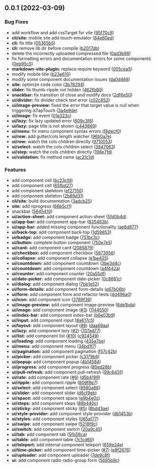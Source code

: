 ## 0.0.1 (2022-03-09)


### Bug Fixes

* add workflow and add cssTarget for vite ([95f70c9](https://github.com/varletjs/varlet-vue2/commit/95f70c9389a28107874a487f640faefaae2c4654))
* **cli/site:** mobile site add touch-emulator ([84e80ed](https://github.com/varletjs/varlet-vue2/commit/84e80ed5ceca15ab849d75f7a3660999e72314d3))
* **cli:** fix title ([05365b5](https://github.com/varletjs/varlet-vue2/commit/05365b5130e9776fc35d33adb9245cc1297fd115))
* **cli:** remove lib dir before compile ([b2017db](https://github.com/varletjs/varlet-vue2/commit/b2017db9d8ab42ba2ca14b98f0781ee9a1c12f9c))
* delete the incorrectly uploaded compressed file ([0ad3b98](https://github.com/varletjs/varlet-vue2/commit/0ad3b9823c5ea096e17f4395efaf6a8a8ddf812c))
* fix formatting errors and documentation errors for some components ([0eb95c5](https://github.com/varletjs/varlet-vue2/commit/0eb95c5a09c29b5df526827867638242e4edc5e9))
* **markdown-vite-plugin:** replace require keyword ([005cea5](https://github.com/varletjs/varlet-vue2/commit/005cea581e49f49d66a8bbb48b4f1be9b3692c2a))
* modify mobile title ([b23e610](https://github.com/varletjs/varlet-vue2/commit/b23e610f6bdaa75ba2ac2fbcb98fa747b4e9dc2b))
* modify some component documentation issues ([da0d468](https://github.com/varletjs/varlet-vue2/commit/da0d468832d4be41c657ddad090dd8a575e65a6a))
* **site:** optimize code color ([3b78294](https://github.com/varletjs/varlet-vue2/commit/3b782948a7f1242b1b0e9f305313a6613d0dc9a0))
* **slider:** fix thumb-ripple not hidden ([462fb80](https://github.com/varletjs/varlet-vue2/commit/462fb809b41586ea957b55b87cf8210e23b50eed))
* **snackbar:** fix transition of close and modify docs ([2df6e50](https://github.com/varletjs/varlet-vue2/commit/2df6e505715c5aa722103db7c253577e82813b5b))
* **ui/divider:** fix divider check text error ([c02c852](https://github.com/varletjs/varlet-vue2/commit/c02c852ae645562c4e9e85a7745a066990ed5e05))
* **ui/image-preview:** fixed the error that target value is null when triggering isTapTouch ([3a4e9de](https://github.com/varletjs/varlet-vue2/commit/3a4e9de0e838390ed7d4371507d42aa4ff31e3fb))
* **ui/image:** fix event ([01a323c](https://github.com/varletjs/varlet-vue2/commit/01a323cac3720b62715b4c0e2ef46693fbd5d6f3))
* **ui/lazy:** fix lazy updated error ([609c3f8](https://github.com/varletjs/varlet-vue2/commit/609c3f8f9c5510ed90b92ffbd4f023941d9cd13e))
* **ui/lazy:** page title is not shown ([c443669](https://github.com/varletjs/varlet-vue2/commit/c443669a24540a91eeabcd18c77c45bf73c3d77f))
* **ui/menu:** fix menu component syntax errors ([f8decf0](https://github.com/varletjs/varlet-vue2/commit/f8decf09109b3d1107f433f6200d7ac5f8b47274))
* **ui/row:** add gutter/cols length watcher ([96b0a7e](https://github.com/varletjs/varlet-vue2/commit/96b0a7e7d4494c7215730519c319798387486b40))
* **ui/row:** watch the cols children directly ([9710053](https://github.com/varletjs/varlet-vue2/commit/9710053d3d55143fa89d3afecfc312b8c0158ddd))
* **ui/select:** watch the cols children select ([3847063](https://github.com/varletjs/varlet-vue2/commit/384706392430cd817f688b998f276314ac8ddafb))
* **ui/step:** watch the cols children directly ([198e7fd](https://github.com/varletjs/varlet-vue2/commit/198e7fd0c073542898ba7f7d58171b16cd69bbc8))
* **ui/validation:** fix method name ([ac21c1d](https://github.com/varletjs/varlet-vue2/commit/ac21c1dae5e6b86f84868640079c70eb30f560a4))


### Features

* add component cell ([bc23cfd](https://github.com/varletjs/varlet-vue2/commit/bc23cfdc5a2f72c233baa4fdd9d26571ff034366))
* add component cell ([65fbd27](https://github.com/varletjs/varlet-vue2/commit/65fbd2779028c49c72f005ddd106b9c36fe3e42e))
* add component skeletom ([ef27150](https://github.com/varletjs/varlet-vue2/commit/ef27150987faa4b2a7bc723574d2d25ded9eb624))
* add component skeleton ([2b89d31](https://github.com/varletjs/varlet-vue2/commit/2b89d314b98acad53eeff4e25276ae38884cd967))
* **cli/site:** build documentation ([3adcb25](https://github.com/varletjs/varlet-vue2/commit/3adcb252b2ee26c4ccd953996cf7bdf5882aff47))
* **site:** add nprogress ([66b5cf1](https://github.com/varletjs/varlet-vue2/commit/66b5cf1be4417a90e66e7b058b44ef13c34b0dcf))
* snackbar ([5645410](https://github.com/varletjs/varlet-vue2/commit/56454102ed56b97cb842fb9c8ff1cee2049efb83))
* **ui/action-sheet:** add component action-sheet ([5fd0b4d](https://github.com/varletjs/varlet-vue2/commit/5fd0b4d346f1141e76468fed704f0cdb1524bd20))
* **ui/app-bar:** add component app-bar ([835463b](https://github.com/varletjs/varlet-vue2/commit/835463b9379d13bbf2f6c02ffd0700eecd24bd46))
* **ui/app-bar:** added missing component functionality ([ae8d877](https://github.com/varletjs/varlet-vue2/commit/ae8d877a2bdea1f6826bf3c4947cd2853545d726))
* **ui/back-top:** add component back-top ([1d59853](https://github.com/varletjs/varlet-vue2/commit/1d59853ec1d7d5f1ce237b21adb140753fe85d9f))
* **ui/badge:** add component badge ([751bc3c](https://github.com/varletjs/varlet-vue2/commit/751bc3ca1e05213a675407c308c58e66ac0163e5))
* **ui/button:** complete button component ([750e7e5](https://github.com/varletjs/varlet-vue2/commit/750e7e598c8f2362152a8c7cc55729e0a5618907))
* **ui/card:** add component card ([2085879](https://github.com/varletjs/varlet-vue2/commit/208587996595d88a59d30d3aca51165a7e651cbe))
* **ui/checkbox:** add component checkbox ([5873956](https://github.com/varletjs/varlet-vue2/commit/587395651b2608f898f70fb2cbb78bf5234e05d3))
* **ui/collapse:** add component collapse ([e1be425](https://github.com/varletjs/varlet-vue2/commit/e1be425ae0b843219ccd549bc1041286d4f905b6))
* **ui/countdown:** add component countdown ([3be3d4c](https://github.com/varletjs/varlet-vue2/commit/3be3d4c0c95b469aae1da49e4e171e24a58280b6))
* **ui/countdown:** add component countdown ([a4f442a](https://github.com/varletjs/varlet-vue2/commit/a4f442a003f7697a44a5de4877f6641a9817eaf7))
* **ui/counter:** add component counter ([20a55df](https://github.com/varletjs/varlet-vue2/commit/20a55dff58d2d6ad8cef4516724a155234c3ec1a))
* **ui/date-picker:** add component date-picker ([0c8661c](https://github.com/varletjs/varlet-vue2/commit/0c8661ce14323d4a0da1684189b77d5c28171f7f))
* **ui/dialog:** add component dialog ([7bb1e52](https://github.com/varletjs/varlet-vue2/commit/7bb1e5291015a91ef925bffc33f594e4b0e3bb8c))
* **ui/form-details:** add component form-details ([e67b06b](https://github.com/varletjs/varlet-vue2/commit/e67b06b7a5c366d666d613567a45c2b253bd2157))
* **ui/form:** add component form and refactor tests ([4d496a0](https://github.com/varletjs/varlet-vue2/commit/4d496a0cf6f1989e6a55cd139da9bc63ee99d2da))
* **ui/icon:** add component icon ([3789f36](https://github.com/varletjs/varlet-vue2/commit/3789f368db6b4f8e24f94c6e7daf5e68696725a2))
* **ui/image-preview:** add component image-preview ([6de1bda](https://github.com/varletjs/varlet-vue2/commit/6de1bdab152f4272e37ced17b984966c34455597))
* **ui/image:** add component image ([#3](https://github.com/varletjs/varlet-vue2/issues/3)) ([1144550](https://github.com/varletjs/varlet-vue2/commit/11445501054b8a29b9b06072ad8b7c2577073b56))
* **ui/index-bar:** add component index-bar ([b6e03b9](https://github.com/varletjs/varlet-vue2/commit/b6e03b9274bcdae1a0ac37166b36c4ccbe19501c))
* **ui/input:** add component input ([8a617c5](https://github.com/varletjs/varlet-vue2/commit/8a617c56fcd5e9a7ff3ac66c83048800542ee850))
* **ui/layout:** add component layout ([#8](https://github.com/varletjs/varlet-vue2/issues/8)) ([daa69aa](https://github.com/varletjs/varlet-vue2/commit/daa69aa95424a4bc0bfcd1c4e3326660eaeea0b7))
* **ui/lazy:** add component lazy ([#2](https://github.com/varletjs/varlet-vue2/issues/2)) ([707ad77](https://github.com/varletjs/varlet-vue2/commit/707ad7796bd27239bb73619521ecb019f43ea407))
* **ui/list:** add component list ([#10](https://github.com/varletjs/varlet-vue2/issues/10)) ([c924549](https://github.com/varletjs/varlet-vue2/commit/c924549407038c779eea86ba2cdc9fd7517aea32))
* **ui/loading:** add component loading ([435a7be](https://github.com/varletjs/varlet-vue2/commit/435a7be1591e84812a05516c9292d346bc2bf2ab))
* **ui/menu:** add component menu ([34bd1f7](https://github.com/varletjs/varlet-vue2/commit/34bd1f786aee1d3f6b7d52050f15d83a247e19db))
* **ui/pagination:** add component pagination ([f57c42b](https://github.com/varletjs/varlet-vue2/commit/f57c42b5e06bbee722051c339927a7f1b6cc2609))
* **ui/picker:** add component picker ([c3179b6](https://github.com/varletjs/varlet-vue2/commit/c3179b6860e938693645b4a41e78d968c1248460))
* **ui/popup:** add component popup ([4b14584](https://github.com/varletjs/varlet-vue2/commit/4b14584dd4a5b7105c031ac5cee869a68b05674a))
* **ui/progress:** add component progress ([85ed28b](https://github.com/varletjs/varlet-vue2/commit/85ed28b6ed12f55cd096d7be1a9f74dcc64c00db))
* **ui/pull-refresh:** add component pull-refresh ([99c6431](https://github.com/varletjs/varlet-vue2/commit/99c643139294fb5a4c109a37a5407ec21124b1b6))
* **ui/rate:** add component rate ([#6](https://github.com/varletjs/varlet-vue2/issues/6)) ([d5b4199](https://github.com/varletjs/varlet-vue2/commit/d5b41999f14dc52104a6d7e5be84ce23f38b0b24))
* **ui/ripple:** add component ripple ([809f8e7](https://github.com/varletjs/varlet-vue2/commit/809f8e7a91b6f8b5819f240f4b2b60f8acf77053))
* **ui/select:** add component select ([9980a86](https://github.com/varletjs/varlet-vue2/commit/9980a86db6e8b58d00032d8d78a69241bedf5fe9))
* **ui/slider:** add component slider ([d6cf9eb](https://github.com/varletjs/varlet-vue2/commit/d6cf9eb6a1be175147d4e16d9ac999254fdef702))
* **ui/space:** add component space ([e9b4e0c](https://github.com/varletjs/varlet-vue2/commit/e9b4e0c10f01dd9883d641b00383f342ff6b56ce))
* **ui/steps:** add component steps ([88b440c](https://github.com/varletjs/varlet-vue2/commit/88b440c6a6094f0654d1fbf7d23466084a448dd4))
* **ui/sticky:** add component sticky ([#5](https://github.com/varletjs/varlet-vue2/issues/5)) ([8bdd3ae](https://github.com/varletjs/varlet-vue2/commit/8bdd3aeae765db793ddb251d6b1dbf58851228f5))
* **ui/style-provider:** add component style-provider ([db1453b](https://github.com/varletjs/varlet-vue2/commit/db1453bbf9a449ed4381c3317e03a21f43a22478))
* **ui/styles:** add component styles ([065af77](https://github.com/varletjs/varlet-vue2/commit/065af776f0a6f2b0cf1cd7439f6918faf90732d9))
* **ui/swipe:** add component swipe ([5218f9c](https://github.com/varletjs/varlet-vue2/commit/5218f9cad4abcf163baab6c30852b8ad15b09465))
* **ui/switch:** add component switch ([20a9c45](https://github.com/varletjs/varlet-vue2/commit/20a9c454c7b5f73bfb25e0aac13acb28531f5093))
* **ui/tab:** add component tab ([5fb56ca](https://github.com/varletjs/varlet-vue2/commit/5fb56caa43a1e613a89156b243e09ffbd4806fad))
* **ui/table:** add component table ([7c1cd60](https://github.com/varletjs/varlet-vue2/commit/7c1cd60a1f2b00298871b42b055ce4be857b614c))
* **ui/teleport:** add internal component teleport ([659e24e](https://github.com/varletjs/varlet-vue2/commit/659e24e9ff54f2068fcc6571a5289ce157d37bbe))
* **ui/time-picker:** add component time-picker ([#7](https://github.com/varletjs/varlet-vue2/issues/7)) ([e8f2676](https://github.com/varletjs/varlet-vue2/commit/e8f267663e74b4fcf8371362a45d52250458888d))
* **ui/uploader:** add component uploader ([7de9c8f](https://github.com/varletjs/varlet-vue2/commit/7de9c8f1416a474f75ae932152ca77392e520da1))
* **ui:** add component radio radio-group form ([5695b9c](https://github.com/varletjs/varlet-vue2/commit/5695b9cc6f3b29173e8c05ef965dee0f44d30ad0))



